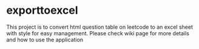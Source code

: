 # exporttoexcel

This project is to convert html question table on leetcode to an excel sheet with style for easy management. 
Please check wiki page for more details and how to use the application

